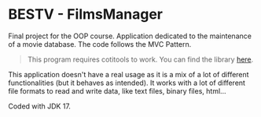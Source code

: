 # BESTV - FilmsManager

Final project for the OOP course. Application dedicated to the maintenance of a movie database. The code follows the MVC Pattern.

> This program requires cotitools to work. You can find the library [here](http://maxus.fis.usal.es/HOTHOUSE/p3/).

This application doesn't have a real usage as it is a mix of a lot of different functionalities (but it behaves as intended).
It works with a lot of different file formats to read and write data, like text files, binary files, html...

Coded with JDK 17.
